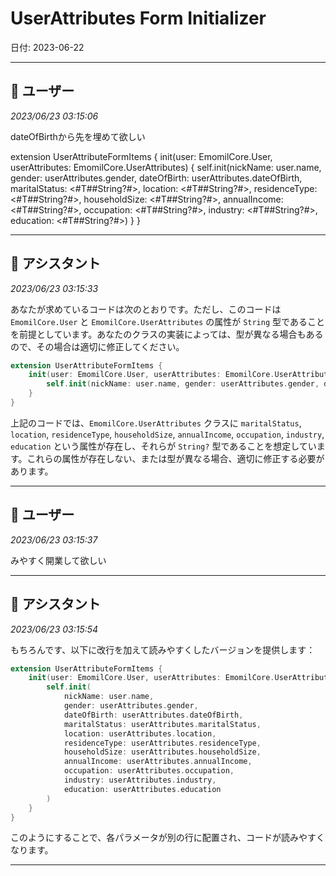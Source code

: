 # UserAttributes Form Initializer

日付: 2023-06-22

---

## 👤 ユーザー
*2023/06/23 03:15:06*

dateOfBirthから先を埋めて欲しい

extension UserAttributeFormItems {
    init(user: EmomilCore.User, userAttributes: EmomilCore.UserAttributes) {
        self.init(nickName: user.name, gender: userAttributes.gender, dateOfBirth: userAttributes.dateOfBirth, maritalStatus: &lt;#T##String?#&gt;, location: &lt;#T##String?#&gt;, residenceType: &lt;#T##String?#&gt;, householdSize: &lt;#T##String?#&gt;, annualIncome: &lt;#T##String?#&gt;, occupation: &lt;#T##String?#&gt;, industry: &lt;#T##String?#&gt;, education: &lt;#T##String?#&gt;)
    }
}

---

## 🤖 アシスタント
*2023/06/23 03:15:33*

あなたが求めているコードは次のとおりです。ただし、このコードは `EmomilCore.User` と `EmomilCore.UserAttributes` の属性が `String` 型であることを前提としています。あなたのクラスの実装によっては、型が異なる場合もあるので、その場合は適切に修正してください。

```swift
extension UserAttributeFormItems {
    init(user: EmomilCore.User, userAttributes: EmomilCore.UserAttributes) {
        self.init(nickName: user.name, gender: userAttributes.gender, dateOfBirth: userAttributes.dateOfBirth, maritalStatus: userAttributes.maritalStatus, location: userAttributes.location, residenceType: userAttributes.residenceType, householdSize: userAttributes.householdSize, annualIncome: userAttributes.annualIncome, occupation: userAttributes.occupation, industry: userAttributes.industry, education: userAttributes.education)
    }
}
```

上記のコードでは、`EmomilCore.UserAttributes` クラスに `maritalStatus`, `location`, `residenceType`, `householdSize`, `annualIncome`, `occupation`, `industry`, `education` という属性が存在し、それらが `String?` 型であることを想定しています。これらの属性が存在しない、または型が異なる場合、適切に修正する必要があります。

---

## 👤 ユーザー
*2023/06/23 03:15:37*

みやすく開業して欲しい

---

## 🤖 アシスタント
*2023/06/23 03:15:54*

もちろんです、以下に改行を加えて読みやすくしたバージョンを提供します：

```swift
extension UserAttributeFormItems {
    init(user: EmomilCore.User, userAttributes: EmomilCore.UserAttributes) {
        self.init(
            nickName: user.name, 
            gender: userAttributes.gender, 
            dateOfBirth: userAttributes.dateOfBirth, 
            maritalStatus: userAttributes.maritalStatus, 
            location: userAttributes.location, 
            residenceType: userAttributes.residenceType, 
            householdSize: userAttributes.householdSize, 
            annualIncome: userAttributes.annualIncome, 
            occupation: userAttributes.occupation, 
            industry: userAttributes.industry, 
            education: userAttributes.education
        )
    }
}
```

このようにすることで、各パラメータが別の行に配置され、コードが読みやすくなります。

---
